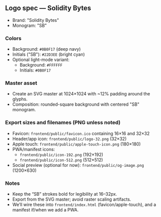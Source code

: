 ## Logo spec — Solidity Bytes

- Brand: "Solidity Bytes"
- Monogram: "SB"

### Colors
- Background: `#0B0F17` (deep navy)
- Initials ("SB"): `#22D3EE` (bright cyan)
- Optional light-mode variant:
  - Background: `#FFFFFF`
  - Initials: `#0B0F17`

### Master asset
- Create an SVG master at 1024×1024 with ~12% padding around the glyphs.
- Composition: rounded-square background with centered "SB" monogram.

### Export sizes and filenames (PNG unless noted)
- Favicon: `frontend/public/favicon.ico` containing 16×16 and 32×32
- Header/app icon: `frontend/public/logo-32.png` (32×32)
- Apple touch: `frontend/public/apple-touch-icon.png` (180×180)
- PWA/manifest icons:
  - `frontend/public/icon-192.png` (192×192)
  - `frontend/public/icon-512.png` (512×512)
- Social preview (optional for now): `frontend/public/og-image.png` (1200×630)

### Notes
- Keep the “SB” strokes bold for legibility at 16–32px.
- Export from the SVG master; avoid raster scaling artifacts.
- We’ll wire these into `frontend/index.html` (favicon/apple-touch), and a manifest if/when we add a PWA.

